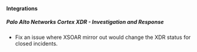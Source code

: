 
#### Integrations
##### Palo Alto Networks Cortex XDR - Investigation and Response
- Fix an issue where XSOAR mirror out would change the XDR status for closed incidents.


